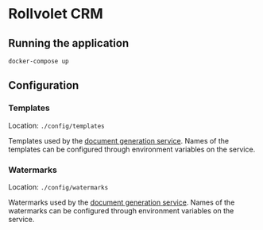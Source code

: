 # Rollvolet CRM

## Running the application
```
docker-compose up
```

## Configuration
### Templates
Location: `./config/templates`

Templates used by the [document generation service](https://github.com/rollvolet/document-generation-service). Names of the templates can be configured through environment variables on the service.

### Watermarks
Location: `./config/watermarks`

Watermarks used by the [document generation service](https://github.com/rollvolet/document-generation-service). Names of the watermarks can be configured through environment variables on the service.
